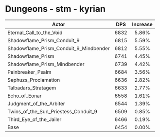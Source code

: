 # Dungeons - stm - kyrian
| Actor | DPS | Increase |
|---|:---:|:---:|
|Eternal_Call_to_the_Void|6832|5.86%|
|Shadowflame_Prism_Conduit_9|6815|5.59%|
|Shadowflame_Prism_Conduit_9_Mindbender|6812|5.55%|
|Shadowflame_Prism|6741|4.45%|
|Shadowflame_Prism_Mindbender|6739|4.42%|
|Painbreaker_Psalm|6684|3.56%|
|Sephuzs_Proclamation|6636|2.82%|
|Talbadars_Stratagem|6633|2.77%|
|Echo_of_Eonar|6558|1.61%|
|Judgment_of_the_Arbiter|6544|1.39%|
|Twins_of_the_Sun_Priestess_Conduit_9|6509|0.85%|
|Third_Eye_of_the_Jailer|6466|0.19%|
|Base|6454|0.00%|
